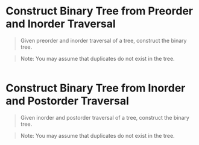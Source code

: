 # Construct Binary Tree from Preorder and Inorder Traversal

> Given preorder and inorder traversal of a tree, construct the binary tree.

> Note: You may assume that duplicates do not exist in the tree.

```Python

```

# Construct Binary Tree from Inorder and Postorder Traversal

> Given inorder and postorder traversal of a tree, construct the binary tree.

> Note: You may assume that duplicates do not exist in the tree.

```Python

```
